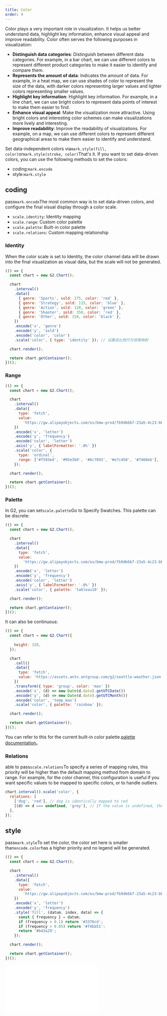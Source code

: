 ```yaml
---
title: Color
order: 9
---
```

Color plays a very important role in visualization. It helps us better understand data, highlight key information, enhance visual appeal and improve readability. Color often serves the following purposes in visualization:

* **Distinguish data categories**: Distinguish between different data categories. For example, in a bar chart, we can use different colors to represent different product categories to make it easier to identify and compare them.
* **Represents the amount of data**: Indicates the amount of data. For example, in a heat map, we can use shades of color to represent the size of the data, with darker colors representing larger values ​​and lighter colors representing smaller values.
* **Highlight key information**: Highlight key information. For example, in a line chart, we can use bright colors to represent data points of interest to make them easier to find.
* **Enhance visual appeal**: Make the visualization more attractive. Using bright colors and interesting color schemes can make visualizations more lively and interesting.
* **Improve readability**: Improve the readability of visualizations. For example, on a map, we can use different colors to represent different geographical areas to make them easier to identify and understand.

Set data-independent colors via`mark.style(fill, color)`or`mark.style(stroke, color)`That's it. If you want to set data-driven colors, you can use the following methods to set the colors:

* coding:`mark.encode`
* style:`mark.style`

## coding

pass`mark.encode`The most common way is to set data-driven colors, and configure the final visual display through a color scale.

* `scale.identity`: Identity mapping
* `scale.range`: Custom color palette
* `scale.palette`: Built-in color palette
* `scale.relations`: Custom mapping relationship

### Identity

When the color scale is set to Identity, the color channel data will be drawn into the final visualization as visual data, but the scale will not be generated.

```js | ob
(() => {
  const chart = new G2.Chart();

  chart
    .interval()
    .data([
      { genre: 'Sports', sold: 275, color: 'red' },
      { genre: 'Strategy', sold: 115, color: 'blue' },
      { genre: 'Action', sold: 120, color: 'green' },
      { genre: 'Shooter', sold: 350, color: 'red' },
      { genre: 'Other', sold: 150, color: 'black' },
    ])
    .encode('x', 'genre')
    .encode('y', 'sold')
    .encode('color', 'color')
    .scale('color', { type: 'identity' }); // 设置该比例尺为恒等映射

  chart.render();

  return chart.getContainer();
})();
```

### Range

```js | ob
(() => {
  const chart = new G2.Chart();

  chart
    .interval()
    .data({
      type: 'fetch',
      value:
        'https://gw.alipayobjects.com/os/bmw-prod/fb9db6b7-23a5-4c23-bbef-c54a55fee580.csv',
    })
    .encode('x', 'letter')
    .encode('y', 'frequency')
    .encode('color', 'letter')
    .axis('y', { labelFormatter: '.0%' })
    .scale('color', {
      type: 'ordinal',
      range: ['#7593ed', '#95e3b0', '#6c7893', '#e7c450', '#7460eb'],
    });

  chart.render();

  return chart.getContainer();
})();
```

### Palette

In G2, you can set`scale.palette`Go to Specify Swatches. This palette can be discrete:

```js | ob
(() => {
  const chart = new G2.Chart();

  chart
    .interval()
    .data({
      type: 'fetch',
      value:
        'https://gw.alipayobjects.com/os/bmw-prod/fb9db6b7-23a5-4c23-bbef-c54a55fee580.csv',
    })
    .encode('x', 'letter')
    .encode('y', 'frequency')
    .encode('color', 'letter')
    .axis('y', { labelFormatter: '.0%' })
    .scale('color', { palette: 'tableau10' });

  chart.render();

  return chart.getContainer();
})();
```

It can also be continuous:

```js | ob
(() => {
  const chart = new G2.Chart({
    
    height: 320,
  });

  chart
    .cell()
    .data({
      type: 'fetch',
      value: 'https://assets.antv.antgroup.com/g2/seattle-weather.json',
    })
    .transform({ type: 'group', color: 'max' })
    .encode('x', (d) => new Date(d.date).getUTCDate())
    .encode('y', (d) => new Date(d.date).getUTCMonth())
    .encode('color', 'temp_max')
    .scale('color', { palette: 'rainbow' });

  chart.render();

  return chart.getContainer();
})();
```

You can refer to this for the current built-in color palette.[palette documentation](/spec/palette)。

### Relations

able to pass`scale.relations`To specify a series of mapping rules, this priority will be higher than the default mapping method from domain to range. For example, for the color channel, this configuration is useful if you want specific values ​​to be mapped to specific colors, or to handle outliers.

```js
chart.interval().scale('color', {
  relations: [
    ['dog', 'red'], // dog is identically mapped to red
    [(d) => d === undefined, 'grey'], // If the value is undefined, then it is gray
  ],
});
```

## style

pass`mark.style`To set the color, the color set here is smaller than`encode.color`has a higher priority and no legend will be generated.

```js | ob
(() => {
  const chart = new G2.Chart();

  chart
    .interval()
    .data({
      type: 'fetch',
      value:
        'https://gw.alipayobjects.com/os/bmw-prod/fb9db6b7-23a5-4c23-bbef-c54a55fee580.csv',
    })
    .encode('x', 'letter')
    .encode('y', 'frequency')
    .style('fill', (datum, index, data) => {
      const { frequency } = datum;
      if (frequency > 0.1) return '#3376cd';
      if (frequency > 0.05) return '#f4bb51';
      return '#b43a29';
    });

  chart.render();

  return chart.getContainer();
})();
```

<embed src="@/docs/manual/extra-topics/color.zh.md"></embed>
